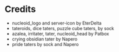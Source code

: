 # Credits

* nucleoid_logo and server-icon by EterDelta
* tateroids, dice taters, puzzle cube taters, by sock
* azalea, irritater, tater, nucleoid_head by Patbox
* crying obsidian tater by Napero
* pride taters by sock and Napero